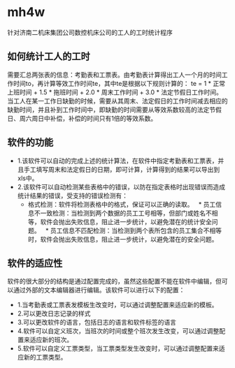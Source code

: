 # mh4w
针对济南二机床集团公司数控机床公司的工人的工时统计程序

## 如何统计工人的工时
需要汇总两张表的信息：考勤表和工票表。由考勤表计算得出工人一个月的时间工作时间to，再计算等效工作时间te，其中te是根据以下规则计算的：
te = 1 * 正常上班时间 + 1.5 * 拖班时间 + 2.0 * 周末工作时间 + 3.0 * 法定节假日工作时间。
当工人在某一工作日缺勤的时候，需要从其周末、法定假日的工作时间减去相应的缺勤时间，并且补到工作时间中，即缺勤的时间需要从等效系数较高的法定节假日、周六周日中补偿，补偿的时间只有1倍的等效系数。

## 软件的功能
* 1.该软件可以自动的完成上述的统计算法，在软件中指定考勤表和工票表，并且手工填写周末和法定假日的日期，即可计算，计算得到的结果可以导出到xls中。
* 2.该软件可以自动检测某些表格中的错误，以防在指定表格时出现错误而造成统计结果的错误，受支持的错误检测有：
   * 格式检测：软件将检测表格中的格式，保证可以正确的读取。
   * 员工信息不一致检测：当检测到两个数据的员工工号相等，但部门或姓名不相等，软件会抛出失败信息，阻止进一步统计，以避免潜在的统计安全问题。
   * 员工信息不匹配检测：当检测到两个表所包含的员工集合不相等时，软件会抛出失败信息，阻止进一步统计，以避免潜在的安全问题。
   
## 软件的适应性
软件的很大部分的结构是通过配置完成的，虽然这些配置不能在软件中编辑，但可以通过外部的文本编辑器进行编辑。该软件可以进行以下的配置：
* 1.当考勤表或工票表发模板生改变时，可以通过调整配置来适应新的模板。
* 2.可以更改日志记录的样式
* 3.可以更改软件的语言，包括日志的语言和软件标签的语言
* 4.软件可以自定义班次，当班次的时间或整个班次发生改变，可以通过调整配置来适应新的班次。
* 5.软件可以自定义工票类型，当工票类型发生改变时，可以通过调整配置来适应新的工票类型。
